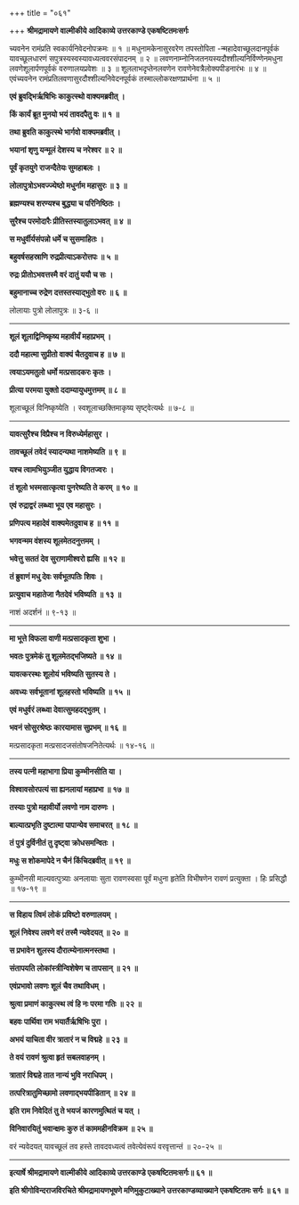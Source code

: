 +++
title = "०६१"

+++
**श्रीमद्रामायणे वाल्मीकीये आदिकाव्ये उत्तरकाण्डे एकषष्टितमःसर्गः**

च्यवनेन रामंप्रति स्वकार्यनिवेदनोपक्रमः ॥ १ ॥ मधुनामकेनासुरवरेण तपस्तोपिता -न्महादेवाच्छूलदानपूर्वकं यावच्छूलधारणं सपुत्रस्यस्वस्यावध्यत्ववरसंपादनम् ॥ २ ॥ लवणनाम्नोनिजतनयस्यदौश्शील्यनिर्विण्णेनमधुना लवणेशूलार्पणपूर्वकं वरुणालयप्रवेशः ॥ ३ ॥ शूललाभदृप्तेनलवणेन रावणेनेवत्रैलोक्यपीडनारंभः ॥ ४ ॥ एवंच्यवनेन रामंप्रतिलवणासुरदौश्शील्यनिवेदनपूर्वकं तस्माल्लोकरक्षणप्रार्थना ॥ ५ ॥

**एवं ब्रुवद्भिर्ऋषिभिः काकुत्स्थो वाक्यमब्रवीत् ।**

**किं कार्यं ब्रूत मुनयो भयं तावदपैतु वः ॥ १ ॥**

**तथा ब्रुवति काकुत्स्थे भार्गवो वाक्यमब्रवीत् ।**

**भयानां शृणु यन्मूलं देशस्य च नरेश्वर ॥ २ ॥**

**पूर्वं कृतयुगे राजन्दैतेयः सुमहाबलः ।**

**लोलापुत्रोऽभवज्ज्येष्ठो मधुर्नाम महासुरः ॥ ३ ॥**

**ब्रह्मण्यश्च शरण्यश्च बुद्ध्या च परिनिष्ठितः ।**

**सुरैश्च परमोदारैः प्रीतिस्तस्यातुलाऽभवत् ॥ ४ ॥**

**स मधुर्वीर्यसंपन्नो धर्मे च सुसमाहितः ।**

**बहुवर्षसहस्राणि रुद्रप्रीत्याऽकरोत्तपः ॥ ५ ॥**

**रुद्रः प्रीतोऽभवत्तस्मै वरं दातुं ययौ च सः ।**

**बहुमानाच्च रुद्रेण दत्तस्तस्याद्भुतो वरः ॥ ६ ॥**

लोलायाः पुत्रो लोलापुत्रः ॥ ३-६ ॥

****

**शूलं शूलाद्विनिष्कृष्य महावीर्यं महाप्रभम् ।**

**ददौ महात्मा सुप्रीतो वाक्यं चैतदुवाच ह ॥ ७ ॥**

**त्वयाऽयमतुलो धर्मो मत्प्रसादकरः कृतः ।**

**प्रीत्या परमया युक्तो ददाम्यायुधमुत्तमम् ॥ ८ ॥**

शूलाच्छूलं विनिष्कृष्येति । स्वशूलाच्छक्तिमाकृष्य सृष्ट्वेत्यर्थः ॥ ७-८ ॥

****

**यावत्सुरैश्च विप्रैश्च न विरुध्येर्महासुर ।**

**तावच्छूलं तवेदं स्यादन्यथा नाशमेष्यति ॥ ९ ॥**

**यश्च त्वामभियुञ्जीत युद्धाय विगतज्वरः ।**

**तं शूलो भस्मसात्कृत्वा पुनरेष्यति ते करम् ॥ १० ॥**

**एवं रुद्राद्वरं लब्ध्वा भूय एव महासुरः ।**

**प्रणिपत्य महादेवं वाक्यमेतदुवाच ह ॥ ११ ॥**

**भगवन्मम वंशस्य शूलमेतदनुत्तमम् ।**

**भवेत्तु सततं देव सुराणामीश्वरो ह्यसि ॥ १२ ॥**

**तं ब्रुवाणं मधु देवः सर्वभूतपतिः शिवः ।**

**प्रत्युवाच महातेजा नैतदेवं भविष्यति ॥ १३ ॥**

नाशं अदर्शनं ॥ ९-१३ ॥

****

**मा भूत्ते विफला वाणी मत्प्रसादकृता शुभा ।**

**भवतः पुत्रमेकं तु शूलमेतद्भजिष्यते ॥ १४ ॥**

**यावत्करस्थः शूलोयं भविष्यति सुतस्य ते ।**

**अवध्यः सर्वभूतानां शूलहस्तो भविष्यति ॥ १५ ॥**

**एवं मधुर्वरं लब्ध्वा देवात्सुमहदद्भुतम् ।**

**भवनं सोसुरश्रेष्ठः कारयामास सुप्रभम् ॥ १६ ॥**

मत्प्रसादकृता मत्प्रसादजसंतोषजनितेत्यर्थः ॥ १४-१६ ॥

****

**तस्य पत्नी महाभागा प्रिया कुम्भीनसीति या ।**

**विश्वावसोरपत्यं सा ह्यनलायां महाप्रभा ॥ १७ ॥**

**तस्याः पुत्रो महावीर्यो लवणो नाम दारुणः ।**

**बाल्यात्प्रभृति दुष्टात्मा पापान्येव समाचरत् ॥ १८ ॥**

**तं पुत्रं दुर्विनीतं तु दृष्ट्वा क्रोधसमन्वितः ।**

**मधुः स शोकमापेदे न चैनं किंचिदब्रवीत् ॥ १९ ॥**

कुम्भीनसी माल्यवत्पुत्र्याः अनलायाः सुता रावणस्वसा पूर्वं मधुना हृतेति विभीषणेन रावणं प्रत्युक्ता । हिः प्रसिद्धौ ॥ १७-१९ ॥

****

**स विहाय त्विमं लोकं प्रविष्टो वरुणालयम् ।**

**शूलं निवेश्य लवणे वरं तस्मै न्यवेदयत् ॥ २० ॥**

**स प्रभावेन शुलस्य दौरात्म्येनात्मनस्तथा ।**

**संतापयति लोकांस्त्रीन्विशेषेण च तापसान् ॥ २१ ॥**

**एवंप्रभावो लवणः शूलं चैव तथाविधम् ।**

**श्रुत्वा प्रमाणं काकुत्स्थ त्वं हि नः परमा गतिः ॥ २२ ॥**

**बहवः पार्थिवा राम भयार्तैर्ऋषिभिः पुरा ।**

**अभयं याचिता वीर त्रातारं न च विद्महे ॥ २३ ॥**

**ते वयं रावणं श्रुत्वा हृतं सबलवाहनम् ।**

**त्रातारं विद्महे तात नान्यं भुवि नराधिपम् ।**

**तत्परित्रातुमिच्छामो लवणाद्भयपीडितान् ॥ २४ ॥**

**इति राम निवेदितं तु ते भयजं कारणमुत्थितं च यत् ।**

**विनिवारयितुं भवान्क्षमः कुरु तं काममहीनविक्रम ॥ २५ ॥**

वरं न्यवेदयत् यावच्छूलं तव हस्ते तावदवध्यत्वं तवेत्येवंरूपं वरवृत्तान्तं ॥ २०-२५ ॥

****

**इत्यार्षे श्रीमद्रामायणे वाल्मीकीये आदिकाव्ये उत्तरकाण्डे एकषष्टितमःसर्गः॥ ६१ ॥**

**इति श्रीगोविन्दराजविरचिते श्रीमद्रामायणभूषणे मणिमुकुटाख्याने उत्तरकाण्डव्याख्याने एकषष्टितमः सर्गः ॥ ६१ ॥**
